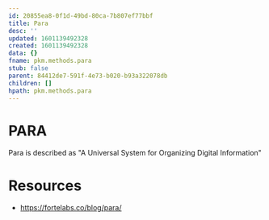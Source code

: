 ```yaml
---
id: 20855ea8-0f1d-49bd-80ca-7b807ef77bbf
title: Para
desc: ''
updated: 1601139492328
created: 1601139492328
data: {}
fname: pkm.methods.para
stub: false
parent: 84412de7-591f-4e73-b020-b93a322078db
children: []
hpath: pkm.methods.para
---
```

# PARA

Para is described as "A Universal System for Organizing Digital Information"

# Resources

- <https://fortelabs.co/blog/para/>
